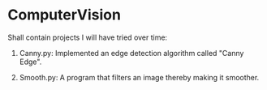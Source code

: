 # ComputerVision
Shall contain projects I will have tried over time:

1. Canny.py: Implemented an edge detection algorithm called "Canny Edge". 

2. Smooth.py: A program that filters an image thereby making it smoother.
